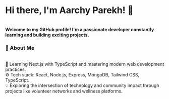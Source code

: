 <h1><b>Hi there, I'm Aarchy Parekh! 👋</b></h1>
<br/>
<b>Welcome to my GitHub profile! I'm a passionate developer constantly learning and building exciting projects.</b>

<h3>🚀 About Me</h3>
<br/>
🌱 Learning Next.js with TypeScript and mastering modern web development practices.
<br/>
⚙️ Tech stack: React, Node.js, Express, MongoDB, Tailwind CSS, TypeScript.
<br/>
💡 Exploring the intersection of technology and community impact through projects like volunteer networks and wellness platforms.
